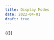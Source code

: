 ```yaml
---
title: Display Modes
date: 2022-04-01
draft: true
---
```


{{<tweet mode="thread" id="1453847967677435905">}}
